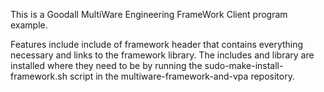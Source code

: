 This is a Goodall MultiWare Engineering FrameWork Client program example.

Features include include of framework header that contains everything necessary
and links to the framework library. The includes and library are installed where
they need to be by running the sudo-make-install-framework.sh script in the
multiware-framework-and-vpa repository.

